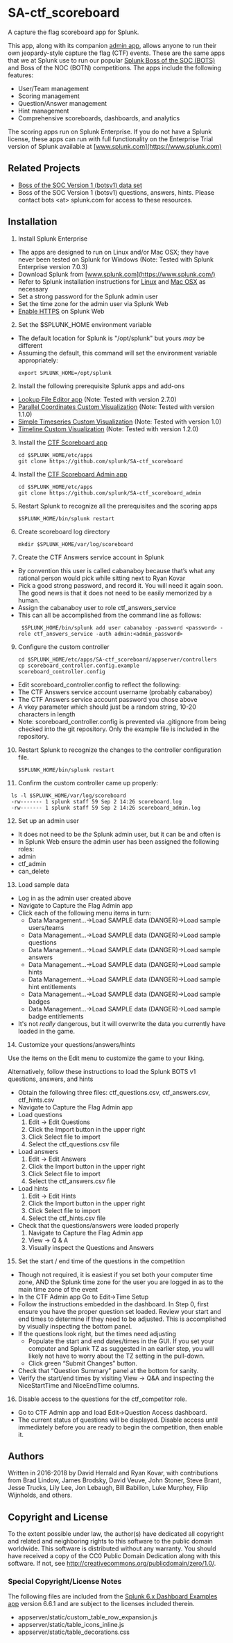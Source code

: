 
# SA-ctf_scoreboard
A capture the flag scoreboard app for Splunk.

This app, along with its companion [admin app](https://github.com/splunk/SA-ctf_scoreboard_admin), allows anyone to run their own jeopardy-style capture the flag (CTF) events. These are the same apps that we at Splunk use to run our popular [Splunk Boss of the SOC (BOTS)](https://www.splunk.com/blog/2017/09/06/what-you-need-to-know-about-boss-of-the-soc.html) and Boss of the NOC (BOTN) competitions. The apps include the following features:
  * User/Team management
  * Scoring management
  * Question/Answer management
  * Hint management
  * Comprehensive scoreboards, dashboards, and analytics
 
The scoring apps run on Splunk Enterprise. If you do not have a Splunk license, these apps can run with full functionality on the Enterprise Trial version of Splunk available at [www.splunk.com](https://www.splunk.com)

## Related Projects
  * [Boss of the SOC Version 1 (botsv1) data set](https://github.com/splunk/botsv1)
  * Boss of the SOC Version 1 (botsv1) questions, answers, hints. Please contact bots \<at\> splunk.com for access to these resources.


## Installation
1.	Install Splunk Enterprise 
  * The apps are designed to run on Linux and/or Mac OSX; they have never been tested on Splunk for Windows (Note: Tested with Splunk Enterprise version 7.0.3)
  * Download Splunk from [www.splunk.com](https://www.splunk.com/) 
  * Refer to Splunk installation instructions for [Linux](http://docs.splunk.com/Documentation/Splunk/7.0.3/Installation/InstallonLinux) and [Mac OSX](http://docs.splunk.com/Documentation/Splunk/7.0.3/Installation/InstallonMacOS) as necessary 
  * Set a strong password for the Splunk admin user
  * Set the time zone for the admin user via Splunk Web
  * [Enable HTTPS](http://docs.splunk.com/Documentation/Splunk/7.0.3/Security/TurnonbasicencryptionwithSplunkWeb) on Splunk Web
   
 2. Set the $SPLUNK_HOME environment variable
  * The default location for Splunk is "/opt/splunk" but yours *may* be different
  * Assuming the default, this command will set the environment variable appropriately:
       ```
      export SPLUNK_HOME=/opt/splunk
      ```
2.	Install the following prerequisite Splunk apps and add-ons
  * [Lookup File Editor app](https://splunkbase.splunk.com/app/1724/) (Note: Tested with version 2.7.0)
  * [Parallel Coordinates Custom Visualization](https://splunkbase.splunk.com/app/3137/) (Note: Tested with version 1.1.0)
  * [Simple Timeseries Custom Visualization](https://splunkbase.splunk.com/app/3436/) (Note: Tested with version 1.0)
  * [Timeline Custom Visualization](https://splunkbase.splunk.com/app/3120/) (Note: Tested with version 1.2.0)

3.	Install the [CTF Scoreboard app](https://github.com/splunk/SA-ctf_scoreboard)
    ```
    cd $SPLUNK_HOME/etc/apps
    git clone https://github.com/splunk/SA-ctf_scoreboard
    ```

4.	Install the [CTF Scoreboard Admin app](https://github.com/splunk/SA-ctf_scoreboard_admin)
    ```
    cd $SPLUNK_HOME/etc/apps
    git clone https://github.com/splunk/SA-ctf_scoreboard_admin
    ```
5.	Restart Splunk to recognize all the prerequisites and the scoring apps
    ```
    $SPLUNK_HOME/bin/splunk restart
    ```
7.	Create scoreboard log directory 
    ```
    mkdir $SPLUNK_HOME/var/log/scoreboard
    ```
8.	Create the CTF Answers service account in Splunk
  * By convention this user is called cabanaboy because that’s what any rational person would pick while sitting next to Ryan Kovar
  * Pick a good strong password, and record it. You will need it again soon. The good news is that it does not need to be easily memorized by a human.
  * Assign the cabanaboy user to role ctf_answers_service
  * This can all be accomplished from the command line as follows:
    ```
     $SPLUNK_HOME/bin/splunk add user cabanaboy -password <password> -role ctf_answers_service -auth admin:<admin_password>
    ```
 9.	Configure the custom controller 
    ```
    cd $SPLUNK_HOME/etc/apps/SA-ctf_scoreboard/appserver/controllers
    cp scoreboard_controller.config.example scoreboard_controller.config
    ```

  * Edit scoreboard_controller.config to reflect the following:
  * The CTF Answers service account username (probably cabanaboy) 
  * The CTF Answers service account password you chose above
  * A vkey parameter which should just be a random string, 10-20 characters in length
  * Note: scoreboard_controller.config is prevented via .gitignore from being checked into the git repository. Only the example file is included in the repository.

10. Restart Splunk to recognize the changes to the controller configuration file.
    ```
    $SPLUNK_HOME/bin/splunk restart
    ```

11.	Confirm the custom controller came up properly: 
   ```
    ls -l $SPLUNK_HOME/var/log/scoreboard
    -rw------- 1 splunk staff 59 Sep 2 14:26 scoreboard.log
    -rw------- 1 splunk staff 59 Sep 2 14:26 scoreboard_admin.log
   ```

12.	Set up an admin user 
  * It does not need to be *the* Splunk admin user, but it can be and often is
  * In Splunk Web ensure the admin user has been assigned the following roles: 
  * admin
  * ctf_admin
  * can_delete
    
13. Load sample data
  * Log in as the admin user created above
  * Navigate to Capture the Flag Admin app
  * Click each of the following menu items in turn:
    * Data Management...->Load SAMPLE data (DANGER)->Load sample users/teams
    * Data Management...->Load SAMPLE data (DANGER)->Load sample questions
    * Data Management...->Load SAMPLE data (DANGER)->Load sample answers
    * Data Management...->Load SAMPLE data (DANGER)->Load sample hints
    * Data Management...->Load SAMPLE data (DANGER)->Load sample hint entitlements
    * Data Management...->Load SAMPLE data (DANGER)->Load sample badges
    * Data Management...->Load SAMPLE data (DANGER)->Load sample badge entitlements
  * It's not _really_ dangerous, but it will overwrite the data you currently have loaded in the game.

14. Customize your questions/answers/hints

Use the items on the Edit menu to customize the game to your liking.

Alternatively, follow these instructions to load the Splunk BOTS v1 questions, answers, and hints
  * Obtain the following three files: ctf_questions.csv, ctf_answers.csv, ctf_hints.csv
  * Navigate to Capture the Flag Admin app
  * Load questions
    1. Edit -> Edit Questions
    2. Click the Import button in the upper right
    3. Click Select file to import
    4. Select the ctf_questions.csv file
  * Load answers   
    1. Edit -> Edit Answers
    2. Click the Import button in the upper right
    3. Click Select file to import
    4. Select the ctf_answers.csv file
  * Load hints
    1. Edit -> Edit Hints
    2. Click the Import button in the upper right
    3. Click Select file to import
    4. Select the ctf_hints.csv file
  * Check that the questions/answers were loaded properly
    1. Navigate to Capture the Flag Admin app
    2. View -> Q & A
    3. Visually inspect the Questions and Answers    
  
15. Set the start / end time of the questions in the competition
  * Though not required, it is easiest if you set both your computer time zone, AND the Splunk time zone for the user you are logged in as to the main time zone of the event
  * In the CTF Admin app Go to Edit->Time Setup
  * Follow the instructions embedded in the dashboard. In Step 0, first ensure you have the proper question set loaded. Review your start and end times to determine if they need to be adjusted. This is accomplished by visually inspecting the bottom panel.
  * If the questions look right, but the times need adjusting
    * Populate the start and end dates/times in the GUI. If you set your computer and Splunk TZ as suggested in an earlier step, you will likely not have to worry about the TZ setting in the pull-down.
    * Click green “Submit Changes” button.
  * Check that “Question Summary” panel at the bottom for sanity.
  * Verify the start/end times by visiting View -> Q&A and inspecting the NiceStartTime and NiceEndTime columns.
  
16.	Disable access to the questions for the ctf_competitor role.
  * Go to CTF Admin app and load Edit->Question Access dashboard.
  * The current status of questions will be displayed. Disable access until immediately before you are ready to begin the competition, then enable it.
  
## Authors
Written in 2016-2018 by David Herrald and Ryan Kovar, with contributions from Brad Lindow, James Brodsky, David Veuve, John Stoner, Steve Brant, Jesse Trucks, Lily Lee, Jon Lebaugh, Bill Babillon, Luke Murphey, Filip Wijnholds, and others.

## Copyright and License
To the extent possible under law, the author(s) have dedicated
all copyright and related and neighboring rights to this software
to the public domain worldwide. This software is distributed
without any warranty. You should have received a copy of the CC0
Public Domain Dedication along with this software. If not, see
http://creativecommons.org/publicdomain/zero/1.0/.

 
### Special Copyright/License Notes

The following files are included from the [Splunk 6.x Dashboard Examples app](https://splunkbase.splunk.com/app/1603/) version 6.6.1 and are subject to the licenses included therein.
 * appserver/static/custom_table_row_expansion.js
 * appserver/static/table_icons_inline.js
 * appserver/static/table_decorations.css 
